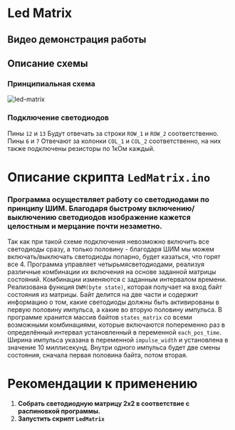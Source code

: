 # Led Matrix

## Видео демонстрация работы

## Описание схемы
### Принципиальная схема
![led-matrix](https://github.com/user-attachments/assets/fba0a584-c2df-4cdc-97cf-9d333379b5dd)

### Подключение светодиодов
Пины `12` и `13` Будут отвечать за строки `ROW_1` и `ROW_2` соответственно.
Пины `6` и `7` Отвечают за колонки `COL_1` и `COL_2` соответственно, на них также подключены резисторы по 1кОм каждый.

# Описание скрипта `LedMatrix.ino`
### Программа осуществляет работу со светодиодами по принципу ШИМ. Благодаря быстрому включению/выключению светодиодов изображение кажется целостным и мерцание почти незаметно.
Так как при такой схеме подключения невозможно включить все светодиоды сразу, а только половину - благодаря ШИМ мы можем включать/выключать светодиоды попарно, будет казаться, что горят все 4.
Программа управляет четырьмясветодиодами, реализуя различные комбинации их включения на основе заданной матрицы состояний. Комбинации изменяются с заданным интервалом времени.
Реализована функция `DWM(byte state)`, которая получает на вход байт состояния из матрицы. Байт делится на две части и содержит информацию о том, какие светодиоды должны быть активированы в первую половину импульса,
а какие во вторую половину импульса.
В программе хранится массив байтов `states_matrix` со всеми возможными комбинациями, которые включаются попеременно раз в определённый интервал установленный в переменной `each_pos_time`.
Ширина импульса указана в переменной `impulse_width` и установлена в значение 10 миллисекунд. Внутри одного импульса будет две смены состояния, сначала первая половина байта, потом вторая.

# Рекомендации к применению
1. **Собрать светодиодную матрицу 2х2 в соответствие с распиновкой программы.**
2. **Запустить скрипт `LedMatrix`**
